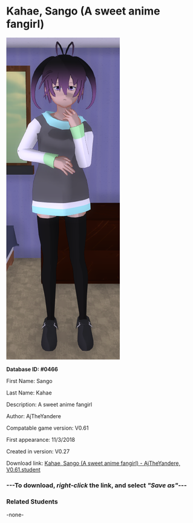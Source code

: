 # Kahae, Sango (A sweet anime fangirl)

<img src="../../Files/Images/Kahae, Sango (A sweet anime fangirl).png" title="Kahae, Sango (A sweet anime fangirl) - AjTheYandere, V0.61">

**Database ID: #0466**

First Name: Sango

Last Name: Kahae

Description: A sweet anime fangirl

Author: AjTheYandere

Compatable game version: V0.61

First appearance: 11/3/2018

Created in version: V0.27

Download link: <a href="https://raw.githubusercontent.com/Arbiter1223/Daigaku-Gurashi-Custom-Students/master/Files/Student%20Files/Kahae%2C%20Sango%20(A%20sweet%20anime%20fangirl)%20-%20AjTheYandere%2C%20V0.61.student">Kahae, Sango (A sweet anime fangirl) - AjTheYandere, V0.61.student</a>

### ---**To download, _right-click_ the link, and select _"Save as"_**---

### Related Students

-none-
